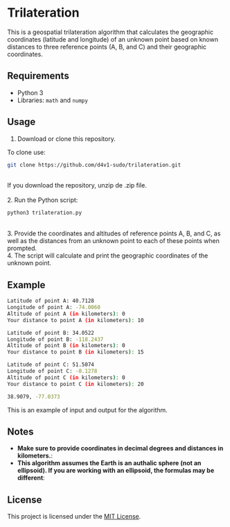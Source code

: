 # Trilateration

This is a geospatial trilateration algorithm that calculates the geographic coordinates (latitude and longitude) of an unknown point based on known distances to three reference points (A, B, and C) and their geographic coordinates.

## Requirements

- Python 3
- Libraries: `math` and `numpy`

## Usage

1. Download or clone this repository.

To clone use:

  ```bash
  git clone https://github.com/d4v1-sudo/trilateration.git
```
<br>
  If you download the repository, unzip de .zip file.
<br><br>
2. Run the Python script:
  
  ```bash
  python3 trilateration.py
  ```
<br>
3. Provide the coordinates and altitudes of reference points A, B, and C, as well as the distances from an unknown point to each of these points when prompted.
<br>
4. The script will calculate and print the geographic coordinates of the unknown point.

## Example

```bash
Latitude of point A: 40.7128
Longitude of point A: -74.0060
Altitude of point A (in kilometers): 0
Your distance to point A (in kilometers): 10

Latitude of point B: 34.0522
Longitude of point B: -118.2437
Altitude of point B (in kilometers): 0
Your distance to point B (in kilometers): 15

Latitude of point C: 51.5074
Longitude of point C: -0.1278
Altitude of point C (in kilometers): 0
Your distance to point C (in kilometers): 20

38.9079, -77.0373
```
This is an example of input and output for the algorithm.

## Notes

- **Make sure to provide coordinates in decimal degrees and distances in kilometers.**:
- **This algorithm assumes the Earth is an authalic sphere (not an ellipsoid). If you are working with an ellipsoid, the formulas may be different**:

## License

This project is licensed under the [MIT License](LICENSE).
